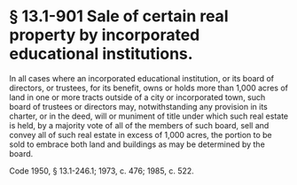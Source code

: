 # § 13.1-901 Sale of certain real property by incorporated educational institutions.

<p>In all cases where an incorporated educational institution, or its board of directors, or trustees, for its benefit, owns or holds more than 1,000 acres of land in one or more tracts outside of a city or incorporated town, such board of trustees or directors may, notwithstanding any provision in its charter, or in the deed, will or muniment of title under which such real estate is held, by a majority vote of all of the members of such board, sell and convey all of such real estate in excess of 1,000 acres, the portion to be sold to embrace both land and buildings as may be determined by the board.</p><p>Code 1950, § 13.1-246.1; 1973, c. 476; 1985, c. 522.</p>